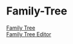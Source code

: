 # Family-Tree
[Family Tree](https://raw.githack.com/Elan-R/Family-Tree/main/familytree.html)
<br>
[Family Tree Editor](https://raw.githack.com/Elan-R/Family-Tree/main/familytreeeditor.html)

